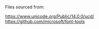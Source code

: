 Files sourced from:

https://www.unicode.org/Public/14.0.0/ucd/
https://github.com/microsoft/font-tools

